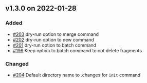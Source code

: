 ## v1.3.0 on 2022-01-28
### Added
* [#203](https://github.com/miniscruff/changie/issues/203) dry-run option to merge command
* [#202](https://github.com/miniscruff/changie/issues/202) dry-run option to new command
* [#201](https://github.com/miniscruff/changie/issues/201) dry-run option to batch command
* [#196](https://github.com/miniscruff/changie/issues/196) Keep option to batch command to not delete fragments
### Changed
* [#204](https://github.com/miniscruff/changie/issues/204) Default directory name to .changes for `init` command
